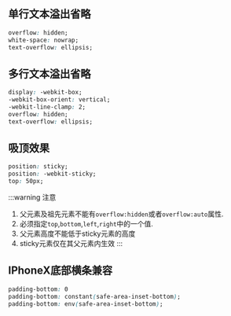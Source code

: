 ## 单行文本溢出省略
```css
overflow: hidden;
white-space: nowrap;
text-overflow: ellipsis;
```

## 多行文本溢出省略
```css
display: -webkit-box;
-webkit-box-orient: vertical;
-webkit-line-clamp: 2;
overflow: hidden;
text-overflow: ellipsis;
```

## 吸顶效果
```css
position: sticky;
position: -webkit-sticky;
top: 50px;
```
:::warning 注意
1. 父元素及祖先元素不能有`overflow:hidden`或者`overflow:auto`属性.
2. 必须指定`top`,`bottom`,`left`,`right`中的一个值.
3. 父元素高度不能低于sticky元素的高度
4. sticky元素仅在其父元素内生效
:::

## IPhoneX底部横条兼容
```css
padding-bottom: 0
padding-bottom: constant(safe-area-inset-bottom);
padding-bottom: env(safe-area-inset-bottom);
```